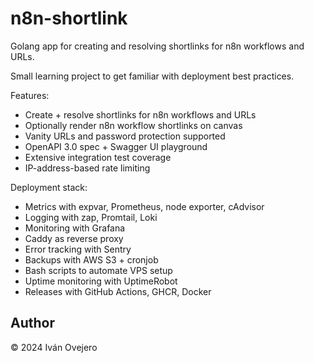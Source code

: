 # n8n-shortlink

Golang app for creating and resolving shortlinks for n8n workflows and URLs.

Small learning project to get familiar with deployment best practices.

Features:

- Create + resolve shortlinks for n8n workflows and URLs
- Optionally render n8n workflow shortlinks on canvas
- Vanity URLs and password protection supported
- OpenAPI 3.0 spec + Swagger UI playground
- Extensive integration test coverage
- IP-address-based rate limiting

Deployment stack:

- Metrics with expvar, Prometheus, node exporter, cAdvisor
- Logging with zap, Promtail, Loki
- Monitoring with Grafana
- Caddy as reverse proxy
- Error tracking with Sentry
- Backups with AWS S3 + cronjob
- Bash scripts to automate VPS setup
- Uptime monitoring with UptimeRobot
- Releases with GitHub Actions, GHCR, Docker

## Author

© 2024 Iván Ovejero
